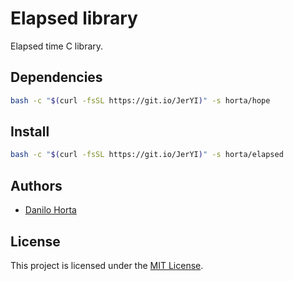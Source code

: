 # Elapsed library

Elapsed time C library.

## Dependencies

```bash
bash -c "$(curl -fsSL https://git.io/JerYI)" -s horta/hope
```

## Install

```bash
bash -c "$(curl -fsSL https://git.io/JerYI)" -s horta/elapsed
```

## Authors

* [Danilo Horta](https://github.com/horta)

## License

This project is licensed under the [MIT License](https://raw.githubusercontent.com/horta/elapsed/main/LICENSE.md).
